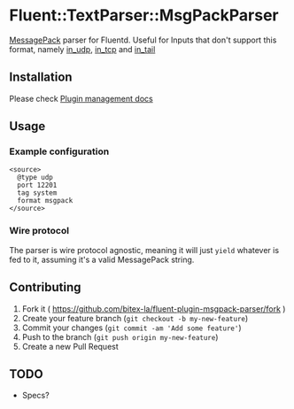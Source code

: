 # Fluent::TextParser::MsgPackParser

[MessagePack](http://msgpack.org/) parser for Fluentd.
Useful for Inputs that don't support this format, namely [in\_udp](http://docs.fluentd.org/articles/in_udp), [in\_tcp](http://docs.fluentd.org/articles/in_tcp) and [in\_tail](http://docs.fluentd.org/articles/in_tail)

## Installation

Please check [Plugin management docs](http://docs.fluentd.org/articles/plugin-management)

## Usage
### Example configuration
```
<source>
  @type udp
  port 12201
  tag system
  format msgpack
</source>
```

### Wire protocol
The parser is wire protocol agnostic, meaning it will just `yield` whatever is fed to it, assuming it's a valid MessagePack string.

## Contributing

1. Fork it ( https://github.com/bitex-la/fluent-plugin-msgpack-parser/fork )
2. Create your feature branch (`git checkout -b my-new-feature`)
3. Commit your changes (`git commit -am 'Add some feature'`)
4. Push to the branch (`git push origin my-new-feature`)
5. Create a new Pull Request

## TODO
* Specs?
